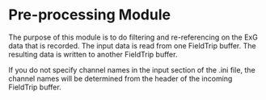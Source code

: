 # Pre-processing Module

The purpose of this module is to do filtering and re-referencing on the ExG data that is recorded.  The input data is read from one FieldTrip buffer. The resulting data is written to another FieldTrip buffer.

If you do not specify channel names in the input section of the .ini file, the channel names will be determined from the header of the incoming FieldTrip buffer.

